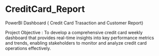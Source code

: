 # CreditCard_Report
PowerBI Dashboard ( Credit Card Trasaction and  Customer Report)

Project Objective : To develop a comprehensive credit card weekly dashboard that
provides real-time insights into key performance metrics and trends, 
enabling stakeholders to monitor and analyze credit card operations
effectively.

